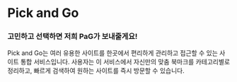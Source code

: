 # Pick and Go

### 고민하고 선택하면 저희 PaG가 보내줄게요!

Pick and Go는 여러 유용한 사이트를 한곳에서 편리하게 관리하고 접근할 수 있는 사이트 통합 서비스입니다. 사용자는 이 서비스에서 자신만의 맞춤 북마크를 카테고리별로 정리하고, 빠르게 검색하여 원하는 사이트를 즉시 방문할 수 있습니다.
